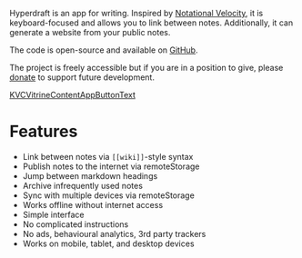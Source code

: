 Hyperdraft is an app for writing. Inspired by [Notational Velocity](KVC_VITRINE_NV_URL), it is keyboard-focused and allows you to link between notes. Additionally, it can generate a website from your public notes.

The code is open-source and available on [GitHub](KVC_SHARED_GITHUB_URL).

The project is freely accessible but if you are in a position to give, please [donate](KVC_SHARED_DONATE_URL) to support future development.

<a class="KVCVitrineContentAppButton OLSKCommonButton OLSKCommonButtonPrimary" href="KVCVitrineTokenWriteURL">KVCVitrineContentAppButtonText</a>

# Features
- Link between notes via `[[wiki]]`-style syntax
- Publish notes to the internet via remoteStorage
- Jump between markdown headings
- Archive infrequently used notes
- Sync with multiple devices via remoteStorage
- Works offline without internet access
- Simple interface
- No complicated instructions
- No ads, behavioural analytics, 3rd party trackers
- Works on mobile, tablet, and desktop devices
